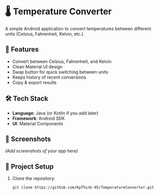 # 🌡️ Temperature Converter

A simple Android application to convert temperatures between different units (Celsius, Fahrenheit, Kelvin, etc.).

## 🚀 Features
- Convert between Celsius, Fahrenheit, and Kelvin
- Clean Material UI design
- Swap button for quick switching between units
- Keeps history of recent conversions
- Copy & export results

## 🛠️ Tech Stack
- **Language**: Java (or Kotlin if you add later)
- **Framework**: Android SDK
- **UI**: Material Components

## 📱 Screenshots
*(Add screenshots of your app here)*

## 📂 Project Setup
1. Clone the repository:
   ```bash
   git clone https://github.com/KpThink-05/TemperatureConverter.git
